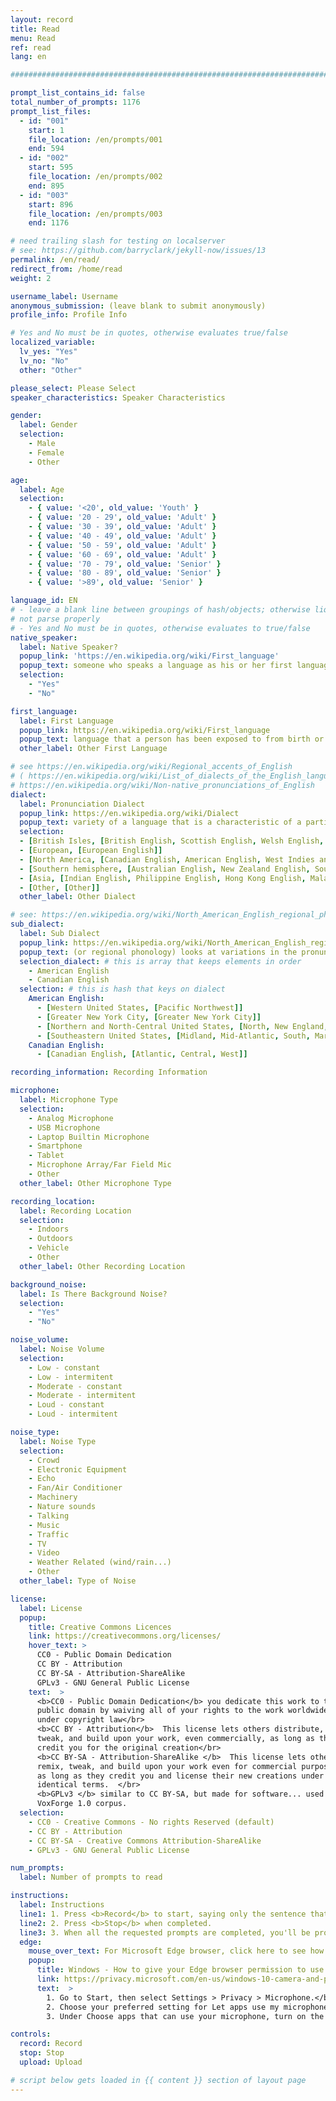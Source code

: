 ```yaml
---
layout: record
title: Read
menu: Read
ref: read
lang: en

################################################################################

prompt_list_contains_id: false
total_number_of_prompts: 1176
prompt_list_files:
  - id: "001"
    start: 1
    file_location: /en/prompts/001
    end: 594
  - id: "002"
    start: 595
    file_location: /en/prompts/002
    end: 895
  - id: "003"
    start: 896
    file_location: /en/prompts/003
    end: 1176

# need trailing slash for testing on localserver 
# see: https://github.com/barryclark/jekyll-now/issues/13
permalink: /en/read/
redirect_from: /home/read
weight: 2

username_label: Username
anonymous_submission: (leave blank to submit anonymously)
profile_info: Profile Info

# Yes and No must be in quotes, otherwise evaluates true/false
localized_variable:
  lv_yes: "Yes"
  lv_no: "No"
  other: "Other"

please_select: Please Select
speaker_characteristics: Speaker Characteristics

gender:
  label: Gender
  selection:
    - Male
    - Female
    - Other

age:
  label: Age
  selection:
    - { value: '<20', old_value: 'Youth' }
    - { value: '20 - 29', old_value: 'Adult' }
    - { value: '30 - 39', old_value: 'Adult' }
    - { value: '40 - 49', old_value: 'Adult' }
    - { value: '50 - 59', old_value: 'Adult' }
    - { value: '60 - 69', old_value: 'Adult' }
    - { value: '70 - 79', old_value: 'Senior' }
    - { value: '80 - 89', old_value: 'Senior' }
    - { value: '>89', old_value: 'Senior' }

language_id: EN
# - leave a blank line between groupings of hash/objects; otherwise liquid does 
# not parse properly
# - Yes and No must be in quotes, otherwise evaluates to true/false
native_speaker:
  label: Native Speaker?
  popup_link: 'https://en.wikipedia.org/wiki/First_language'
  popup_text: someone who speaks a language as his or her first language or mother tongue.
  selection:
    - "Yes"
    - "No"

first_language:
  label: First Language
  popup_link: https://en.wikipedia.org/wiki/First_language
  popup_text: language that a person has been exposed to from birth or within the critical period.
  other_label: Other First Language

# see https://en.wikipedia.org/wiki/Regional_accents_of_English
# ( https://en.wikipedia.org/wiki/List_of_dialects_of_the_English_language
# https://en.wikipedia.org/wiki/Non-native_pronunciations_of_English 
dialect:
  label: Pronunciation Dialect
  popup_link: https://en.wikipedia.org/wiki/Dialect
  popup_text: variety of a language that is a characteristic of a particular group of the language's speakers.
  selection:
  - [British Isles, [British English, Scottish English, Welsh English, Irish English]]
  - [European, [European English]]
  - [North America, [Canadian English, American English, West Indies and Bermuda]]
  - [Southern hemisphere, [Australian English, New Zealand English, South Atlantic English, South African English]]
  - [Asia, [Indian English, Philippine English, Hong Kong English, Malaysian English,  Singapore English]]
  - [Other, [Other]]
  other_label: Other Dialect

# see: https://en.wikipedia.org/wiki/North_American_English_regional_phonology
sub_dialect:
  label: Sub Dialect
  popup_link: https://en.wikipedia.org/wiki/North_American_English_regional_phonology
  popup_text: (or regional phonology) looks at variations in the pronunciation of a spoken language
  selection_dialect: # this is array that keeps elements in order
    - American English
    - Canadian English
  selection: # this is hash that keys on dialect
    American English:
      - [Western United States, [Pacific Northwest]]
      - [Greater New York City, [Greater New York City]]
      - [Northern and North-Central United States, [North, New England, North Central]]
      - [Southeastern United States, [Midland, Mid-Atlantic, South, Marginal Southeast]]
    Canadian English:
      - [Canadian English, [Atlantic, Central, West]]

recording_information: Recording Information

microphone:
  label: Microphone Type
  selection:
    - Analog Microphone
    - USB Microphone
    - Laptop Builtin Microphone
    - Smartphone
    - Tablet
    - Microphone Array/Far Field Mic
    - Other
  other_label: Other Microphone Type

recording_location:
  label: Recording Location
  selection:
    - Indoors
    - Outdoors
    - Vehicle
    - Other
  other_label: Other Recording Location

background_noise:
  label: Is There Background Noise?
  selection:
    - "Yes"
    - "No"

noise_volume:
  label: Noise Volume
  selection:
    - Low - constant
    - Low - intermitent
    - Moderate - constant
    - Moderate - intermitent
    - Loud - constant
    - Loud - intermitent

noise_type:
  label: Noise Type
  selection:
    - Crowd
    - Electronic Equipment
    - Echo
    - Fan/Air Conditioner
    - Machinery
    - Nature sounds
    - Talking
    - Music
    - Traffic
    - TV
    - Video
    - Weather Related (wind/rain...)
    - Other
  other_label: Type of Noise

license:
  label: License
  popup:
    title: Creative Commons Licences
    link: https://creativecommons.org/licenses/
    hover_text: >
      CC0 - Public Domain Dedication
      CC BY - Attribution
      CC BY-SA - Attribution-ShareAlike
      GPLv3 - GNU General Public License
    text:  > 
      <b>CC0 - Public Domain Dedication</b> you dedicate this work to the
      public domain by waiving all of your rights to the work worldwide
      under copyright law</br>
      <b>CC BY - Attribution</b>  This license lets others distribute, remix, 
      tweak, and build upon your work, even commercially, as long as they 
      credit you for the original creation</br>
      <b>CC BY-SA - Attribution-ShareAlike </b>  This license lets others 
      remix, tweak, and build upon your work even for commercial purposes, 
      as long as they credit you and license their new creations under the 
      identical terms.  </br>
      <b>GPLv3 </b> similar to CC BY-SA, but made for software... used by
      VoxForge 1.0 corpus.
  selection:
    - CC0 - Creative Commons - No rights Reserved (default)
    - CC BY - Attribution
    - CC BY-SA - Creative Commons Attribution-ShareAlike
    - GPLv3 - GNU General Public License

num_prompts:
  label: Number of prompts to read

instructions:
  label: Instructions
  line1: 1. Press <b>Record</b> to start, saying only the sentence that appears in the box below.
  line2: 2. Press <b>Stop</b> when completed.
  line3: 3. When all the requested prompts are completed, you'll be prompted to <b>Upload</b> your recordings.
  edge:
    mouse_over_text: For Microsoft Edge browser, click here to see how to tell Windows that Edge can use your microphone.
    popup:
      title: Windows - How to give your Edge browser permission to use your microphone
      link: https://privacy.microsoft.com/en-us/windows-10-camera-and-privacy
      text:  > 
        1. Go to Start, then select Settings > Privacy > Microphone.</br> 
        2. Choose your preferred setting for Let apps use my microphone.</br>
        3. Under Choose apps that can use your microphone, turn on the individual setting for the Edge browser.</br>

controls:
  record: Record
  stop: Stop
  upload: Upload

# script below gets loaded in {{ content }} section of layout page
---
```

<script>
  var page_localized_yes= "{{ page.localized_variable.lv_yes }}";
  var page_localized_no= "{{ page.localized_variable.lv_no }}";
  var page_localized_other= "{{ page.localized_variable.other }}";
  var page_language= "{{ page.lang }}";
  var page_prompt_list_contains_id= {{ page.prompt_list_contains_id }};
  var page_prompt_list_files = {{ page.prompt_list_files | jsonify }};
  var page_total_number_of_prompts = {{ page.total_number_of_prompts }};
</script>


